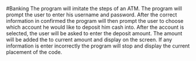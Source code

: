 #Banking
The program will imitate the steps of an ATM. The program will prompt the user to enter his username and password. After the correct information in confirmed the program will then prompt the user to choose which account he would like to deposit him cash into. After the account is selected, the user will be asked to enter the deposit amount. The amount will
be added the to current amount and display on the screen. If any information is enter incorrectly the program will stop and display the current placement of the code.
